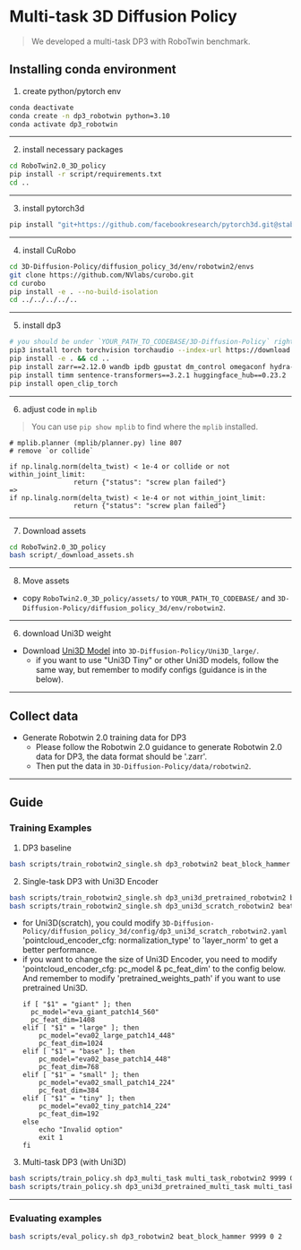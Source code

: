 # Multi-task 3D Diffusion Policy

> We developed a multi-task DP3 with RoboTwin benchmark.

## Installing conda environment

1. create python/pytorch env

```bash
conda deactivate
conda create -n dp3_robotwin python=3.10
conda activate dp3_robotwin
```

---

2. install necessary packages

```bash
cd RoboTwin2.0_3D_policy
pip install -r script/requirements.txt
cd ..
```

---

3. install pytorch3d

```bash
pip install "git+https://github.com/facebookresearch/pytorch3d.git@stable"
```

---

4. install CuRobo

```bash
cd 3D-Diffusion-Policy/diffusion_policy_3d/env/robotwin2/envs
git clone https://github.com/NVlabs/curobo.git
cd curobo
pip install -e . --no-build-isolation
cd ../../../../..
```

---

5. install dp3

```bash
# you should be under `YOUR_PATH_TO_CODEBASE/3D-Diffusion-Policy` right now
pip3 install torch torchvision torchaudio --index-url https://download.pytorch.org/whl/cu121
pip install -e . && cd ..
pip install zarr==2.12.0 wandb ipdb gpustat dm_control omegaconf hydra-core==1.2.0 dill==0.3.5.1 einops==0.4.1 diffusers==0.11.1 numba==0.56.4 moviepy imageio av matplotlib termcolor
pip install timm sentence-transformers==3.2.1 huggingface_hub==0.23.2
pip install open_clip_torch
```

---

6. adjust code in `mplib`

> You can use `pip show mplib` to find where the `mplib` installed.

```
# mplib.planner (mplib/planner.py) line 807
# remove `or collide`

if np.linalg.norm(delta_twist) < 1e-4 or collide or not within_joint_limit:
                return {"status": "screw plan failed"}
=>
if np.linalg.norm(delta_twist) < 1e-4 or not within_joint_limit:
                return {"status": "screw plan failed"}
```

---

7. Download assets

```bash
cd RoboTwin2.0_3D_policy
bash script/_download_assets.sh
```

---

8. Move assets

* copy `RoboTwin2.0_3D_policy/assets/` to `YOUR_PATH_TO_CODEBASE/` and `3D-Diffusion-Policy/diffusion_policy_3d/env/robotwin2`.

---

6. download Uni3D weight
    
* Download [Uni3D Model](https://huggingface.co/BAAI/Uni3D/blob/main/modelzoo/uni3d-l/model.pt) into `3D-Diffusion-Policy/Uni3D_large/`.
  * if you want to use "Uni3D Tiny" or other Uni3D models, follow the same way, but remember to modify configs (guidance is in the below).
  
---

## Collect data

* Generate Robotwin 2.0 training data for DP3
     * Please follow the Robotwin 2.0 guidance to generate Robotwin 2.0 data for DP3, the data format should be '.zarr'.
     * Then put the data in `3D-Diffusion-Policy/data/robotwin2`.

---

## Guide

### Training Examples

1. DP3 baseline
```bash
bash scripts/train_robotwin2_single.sh dp3_robotwin2 beat_block_hammer 9999 0 2
```

2. Single-task DP3 with Uni3D Encoder
```bash
bash scripts/train_robotwin2_single.sh dp3_uni3d_pretrained_robotwin2 beat_block_hammer 9999 0 2
bash scripts/train_robotwin2_single.sh dp3_uni3d_scratch_robotwin2 beat_block_hammer 9999 0 2
```
* for Uni3D(scratch), you could modify `3D-Diffusion-Policy/diffusion_policy_3d/config/dp3_uni3d_scratch_robotwin2.yaml` 'pointcloud_encoder_cfg: normalization_type' to 'layer_norm' to get a better performance.
* if you want to change the size of Uni3D Encoder, you need to modify 'pointcloud_encoder_cfg: pc_model & pc_feat_dim' to the config below. And remember to modify 'pretrained_weights_path' if you want to use pretrained Uni3D.
  ```shell
  if [ "$1" = "giant" ]; then
    pc_model="eva_giant_patch14_560"
    pc_feat_dim=1408
  elif [ "$1" = "large" ]; then
      pc_model="eva02_large_patch14_448"
      pc_feat_dim=1024
  elif [ "$1" = "base" ]; then
      pc_model="eva02_base_patch14_448"
      pc_feat_dim=768
  elif [ "$1" = "small" ]; then
      pc_model="eva02_small_patch14_224"
      pc_feat_dim=384
  elif [ "$1" = "tiny" ]; then
      pc_model="eva02_tiny_patch14_224"
      pc_feat_dim=192
  else
      echo "Invalid option"
      exit 1
  fi
  ```

 3. Multi-task DP3 (with Uni3D)
 ```bash
 bash scripts/train_policy.sh dp3_multi_task multi_task_robotwin2 9999 0 2
 bash scripts/train_policy.sh dp3_uni3d_pretrained_multi_task multi_task_robotwin2 9999 0 2
 ```

---

### Evaluating examples

 ```bash
bash scripts/eval_policy.sh dp3_robotwin2 beat_block_hammer 9999 0 2
 ```



